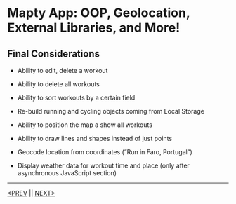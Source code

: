 # Mapty App: OOP, Geolocation, External Libraries, and More!

## Final Considerations

-   Ability to edit, delete a workout
-   Ability to delete all workouts
-   Ability to sort workouts by a certain field
-   Re-build running and cycling objects coming from Local Storage

-   Ability to position the map a show all workouts
-   Ability to draw lines and shapes instead of just points
-   Geocode location from coordinates (”Run in Faro, Portugal”)
-   Display weather data for workout time and place (only after asynchronous JavaScript section)

---

[<PREV](./cjs221111.md) || [NEXT>](./cjs221112.md)
